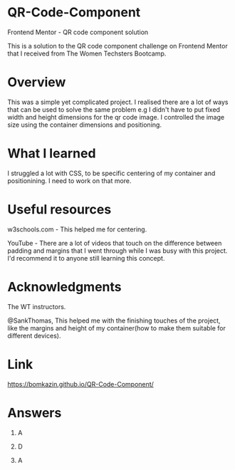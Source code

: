 # QR-Code-Component

Frontend Mentor - QR code component solution

This is a solution to the QR code component challenge on Frontend Mentor that I received from The Women Techsters Bootcamp.


# Overview

This was a simple yet complicated project. I realised there are a lot of ways that can be used to solve the same problem e.g I didn't have to put fixed width and height dimensions for the qr code image. I controlled the image size using the container dimensions and positioning.


# What I learned

I struggled a lot with CSS, to be specific centering of my container and positionining. I need to work on that more.


# Useful resources

w3schools.com - This helped me for centering. 

YouTube - There are a lot of videos that touch on the difference between padding and margins that I went through while I was busy with this project. I'd recommend it to anyone still learning this concept.


# Acknowledgments

The WT instructors. 

@SankThomas, This helped me with the finishing touches of the project, like the margins and height of my container(how to make them suitable for different devices).

# Link
 https://bomkazin.github.io/QR-Code-Component/

# Answers
1. A

2. D

3. A